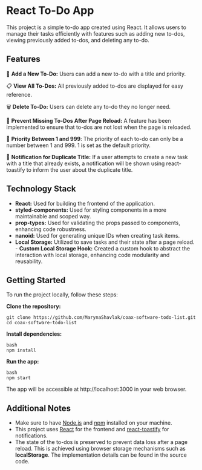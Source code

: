 # React To-Do App

This project is a simple to-do app created using React. It allows users to manage their tasks efficiently with features such as adding new to-dos, viewing previously added to-dos, and deleting any to-do.

## Features
📝 **Add a New To-Do:**
Users can add a new to-do with a title and priority.

📋 **View All To-Dos:**
All previously added to-dos are displayed for easy reference.

🗑️ **Delete To-Do:**
Users can delete any to-do they no longer need.

🔄 **Prevent Missing To-Dos After Page Reload:**
A feature has been implemented to ensure that to-dos are not lost when the page is reloaded.

🔢 **Priority Between 1 and 999**:
The priority of each to-do can only be a number between 1 and 999. 1 is set as the default priority.

🔔 **Notification for Duplicate Title:**
If a user attempts to create a new task with a title that already exists, a notification will be shown using react-toastify to inform the user about the duplicate title.

## Technology Stack

- **React:** Used for building the frontend of the application.
- **styled-components:** Used for styling components in a more maintainable and scoped way.
- **prop-types:** Used for validating the props passed to components, enhancing code robustness.
- **nanoid:** Used for generating unique IDs when creating task items.
- **Local Storage:** Utilized to save tasks and their state after a page reload.
      - **Custom Local Storage Hook:** Created a custom hook to abstract the interaction with local storage, enhancing code modularity and reusability.



## Getting Started
To run the project locally, follow these steps:

**Clone the repository:**
 ```
git clone https://github.com/MarynaShavlak/coax-software-todo-list.git
cd coax-software-todo-list
```
**Install dependencies:**
```
bash
npm install
```
**Run the app:**
```
bash
npm start
```
The app will be accessible at http://localhost:3000 in your web browser.


## Additional Notes
- Make sure to have [Node.js](https://nodejs.org/en) and [npm](https://www.npmjs.com/) installed on your machine.
- This project uses [React](https://react.dev/) for the frontend and [react-toastify](https://github.com/fkhadra/react-toastify#readme) for notifications.
- The state of the to-dos is preserved to prevent data loss after a page reload. This is achieved using browser storage mechanisms such as **localStorage**. The implementation details can be found in the source code.
